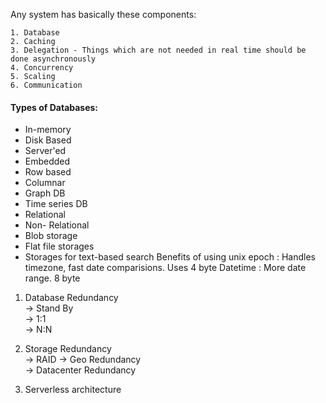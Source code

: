 Any system has basically these components:
```
1. Database
2. Caching
3. Delegation - Things which are not needed in real time should be done asynchronously
4. Concurrency
5. Scaling
6. Communication
```

#### Types of Databases:
   * In-memory
   * Disk Based
   * Server'ed
   * Embedded
   * Row based
   * Columnar
   * Graph DB
   * Time series DB
   * Relational
   * Non- Relational
   * Blob storage
   * Flat file storages
   * Storages for text-based search
Benefits of using unix epoch : Handles timezone, fast date comparisions. Uses 4 byte
Datetime : More date range. 8 byte

1. Database Redundancy \
    -> Stand By \
    -> 1:1 \
    -> N:N
    
2. Storage Redundancy \
    -> RAID
    -> Geo Redundancy \
    -> Datacenter Redundancy
    
3. Serverless architecture
